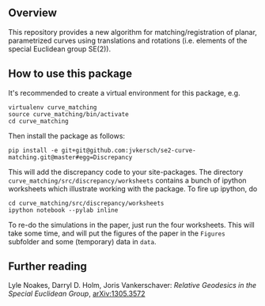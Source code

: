 Overview
--------

This repository provides a new algorithm for matching/registration of planar, parametrized curves using translations and rotations (i.e. elements of the special Euclidean group SE(2)).

How to use this package
-----------------------

It's recommended to create a virtual environment for this package, e.g.

    virtualenv curve_matching
	source curve_matching/bin/activate
	cd curve_matching

Then install the package as follows:

    pip install -e git+git@github.com:jvkersch/se2-curve-matching.git@master#egg=Discrepancy
	
This will add the discrepancy code to your site-packages. The directory `curve_matching/src/discrepancy/worksheets` contains a bunch of ipython worksheets which illustrate working with the package. To fire up ipython, do 

    cd curve_matching/src/discrepancy/worksheets
	ipython notebook --pylab inline	

To re-do the simulations in the paper, just run the four worksheets. This will take some time, and will put the figures of the paper in the `Figures` subfolder and some (temporary) data in `data`.
	
Further reading
---------------

Lyle Noakes, Darryl D. Holm, Joris Vankerschaver: _Relative Geodesics in the Special Euclidean Group_, [arXiv:1305.3572](http://arxiv.org/abs/1305.3572)
